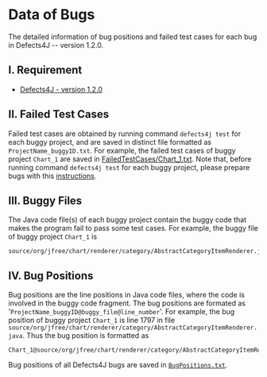 # Data of Bugs
The detailed information of bug positions and failed test cases for each bug in Defects4J -- version 1.2.0.

I. Requirement
--------------
 - [Defects4J - version 1.2.0](https://github.com/rjust/defects4j)
 
II. Failed Test Cases
---------------------
Failed test cases are obtained by running command `defects4j test` for each buggy project, and are saved in distinct file formatted as `ProjectName_buggyID.txt`. 
For example, the failed test cases of buggy project `Chart_1` are saved in [FailedTestCases/Chart_1.txt](https://github.com/flvsapr/FL-VS-APR/blob/master/data/FailedTestCases/Chart_1.txt). 
Note that, before running command `defects4j test` for each buggy project, please prepare bugs with this [instructions](https://github.com/flvsapr/FL-VS-APR/tree/master/Defecst4JBugs).
 
 
III. Buggy Files
----------------
The Java code file(s) of each buggy project contain the buggy code that makes the program fail to pass some test cases.
For example, the buggy file of buggy project `Chart_1` is 

    source/org/jfree/chart/renderer/category/AbstractCategoryItemRenderer.java.


IV. Bug Positions 
-----------------
Bug positions are the line positions in Java code files, where the code is involved in the buggy code fragment. 
The bug positions are formated as '`ProjectName_buggyID@buggy_file@line_number`'.
For example, the bug position of buggy project `Chart_1` is line 1797 in file `source/org/jfree/chart/renderer/category/AbstractCategoryItemRenderer.java`.
Thus the bug position is formatted as 

    Chart_1@source/org/jfree/chart/renderer/category/AbstractCategoryItemRenderer.java@1797.

Bug positions of all Defects4J bugs are saved in [`BugPositions.txt`](https://github.com/flvsapr/FL-VS-APR/blob/master/data/BugPositions.txt).
 